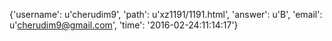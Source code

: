 {'username': u'cherudim9', 'path': u'xz1191/1191.html', 'answer': u'B', 'email': u'cherudim9@gmail.com', 'time': '2016-02-24:11:14:17'}
